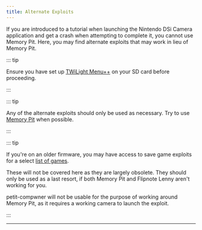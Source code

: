 ```yaml
---
title: Alternate Exploits
---
```


If you are introduced to a tutorial when launching the Nintendo DSi Camera application and get a crash when attempting to complete it, you cannot use Memory Pit. Here, you may find alternate exploits that may work in lieu of Memory Pit.

::: tip

Ensure you have set up [TWiLight Menu++](launching-the-exploit.html#twilight-menu) on your SD card before proceeding.

:::

::: tip

Any of the alternate exploits should only be used as necessary. Try to use [Memory Pit](launching-the-exploit) when possible.

:::

::: tip

If you're on an older firmware, you may have access to save game exploits for a select [list of games](https://dsibrew.org/wiki/DSi_exploits#DSiWare(True_DSi-Mode)_Exploits).

These will not be covered here as they are largely obsolete. They should only be used as a last resort, if both Memory Pit and Flipnote Lenny aren't working for you.

petit-compwner will not be usable for the purpose of working around Memory Pit, as it requires a working camera to launch the exploit.

:::

***